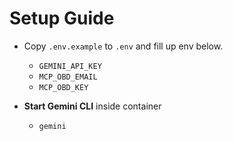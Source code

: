 # Setup Guide
- Copy `.env.example` to `.env` and fill up env below.
    - `GEMINI_API_KEY`
    - `MCP_OBD_EMAIL`
    - `MCP_OBD_KEY`

- **Start Gemini CLI** inside container
    - `gemini`
